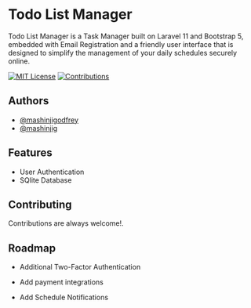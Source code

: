 # Todo List Manager

Todo List Manager is a Task Manager built on Laravel 11 and Bootstrap 5, embedded with Email Registration and a friendly user interface that is designed to simplify the management of your daily schedules securely online.


[![MIT License](https://img.shields.io/badge/License-MIT-green.svg)](https://choosealicense.com/licenses/mit/)
[![Contributions](https://img.shields.io/badge/all%20contributors%20-%201%20-%208A2BE2
)](https://choosealicense.com/licenses/mit/)

## Authors

- [@mashinjigodfrey](https://github.com/MASHINJIGODFREY)
- [@mashinjig](https://github.com/MASHINJIG)


## Features

- User Authentication
- SQlite Database


## Contributing

Contributions are always welcome!.


## Roadmap

- Additional Two-Factor Authentication

- Add payment integrations

- Add Schedule Notifications

